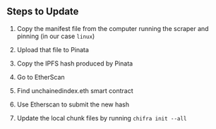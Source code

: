 ## Steps to Update

1. Copy the manifest file from the computer running the scraper and pinning (in our case `linux`)

2. Upload that file to Pinata
3. Copy the IPFS hash produced by Pinata

4. Go to EtherScan
5. Find unchainedindex.eth smart contract
6. Use Etherscan to submit the new hash

7. Update the local chunk files by running `chifra init --all`
